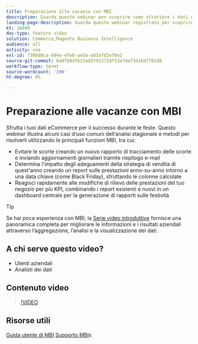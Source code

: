 ```yaml
---
title: Preparazione alle vacanze con MBI
description: Guarda questo webinar per scoprire come sfruttare i dati eCommerce per il successo durante le feste.
landing-page-description: Guarda questo webinar registrato per scoprire come sfruttare i dati eCommerce per il successo durante le feste.
kt: 10409
doc-type: feature video
solution: Commerce,Magento Business Intelligence
audience: all
activity: use
exl-id: 7390d8ca-494e-4fe0-a4da-a03afd2ef8e2
source-git-commit: 64df684fb23ad37912728f53a7da73d16d7781d8
workflow-type: tm+mt
source-wordcount: '196'
ht-degree: 0%

---
```


# Preparazione alle vacanze con MBI

Sfrutta i tuoi dati eCommerce per il successo durante le feste. Questo webinar illustra alcuni casi d’uso comuni dell’analisi stagionale e metodi per risolverli utilizzando le principali funzioni MBI, tra cui:

- Evitare le scorte creando un nuovo rapporto di tracciamento delle scorte e inviando aggiornamenti giornalieri tramite riepilogo e-mail
- Determina l&#39;impatto degli adeguamenti della strategia di vendita di quest&#39;anno creando un report sulle prestazioni anno-su-anno intorno a una data chiave (come Black Friday), sfruttando le colonne calcolate
- Reagisci rapidamente alle modifiche di rilievo delle prestazioni del tuo negozio per più KPI, combinando i report esistenti e nuovi in un dashboard centrale per la generazione di rapporti sulle festività

>[!TIP]
>
>Se hai poca esperienza con MBI, la [Serie video introduttive](./../1-overview.md) fornisce una panoramica completa per migliorare le informazioni e i risultati aziendali attraverso l’aggregazione, l’analisi e la visualizzazione dei dati.

## A chi serve questo video?

- Utenti aziendali
- Analisti dei dati

## Contenuto video

>[!VIDEO](https://video.tv.adobe.com/v/342496?quality=12&learn=on)

## Risorse utili

[Guida utente di MBI](https://docs.magento.com/mbi/)
[Supporto MBI](https://support.magento.com/hc/en-us/articles/360016730811)s

